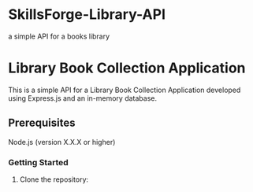 # SkillsForge-Library-API
a simple API for a books library

# Library Book Collection Application
This is a simple API for a Library Book Collection Application developed using Express.js and an in-memory database.

## Prerequisites
Node.js (version X.X.X or higher)
### Getting Started
1. Clone the repository:
